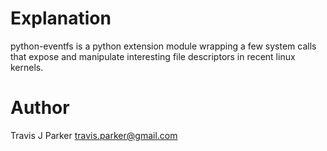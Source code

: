 # Explanation
python-eventfs is a python extension module wrapping a few system calls
that expose and manipulate interesting file descriptors in recent linux
kernels.

# Author
Travis J Parker <travis.parker@gmail.com>
